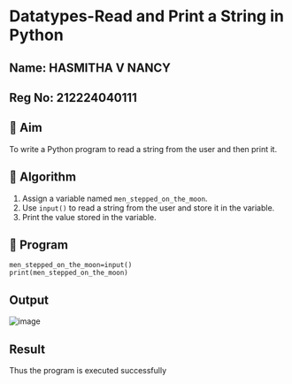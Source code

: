 # Datatypes-Read and Print a String in Python
## Name: HASMITHA V NANCY
## Reg No: 212224040111
## 🎯 Aim
To write a Python program to read a string from the user and then print it.

## 🧠 Algorithm
1. Assign a variable named `men_stepped_on_the_moon`.
2. Use `input()` to read a string from the user and store it in the variable.
3. Print the value stored in the variable.

## 🧾 Program
~~~
men_stepped_on_the_moon=input()
print(men_stepped_on_the_moon)
~~~
## Output
![image](https://github.com/user-attachments/assets/d343edb4-6da4-4472-bd6a-a1739b51bc1b)

## Result
Thus the program is executed successfully
